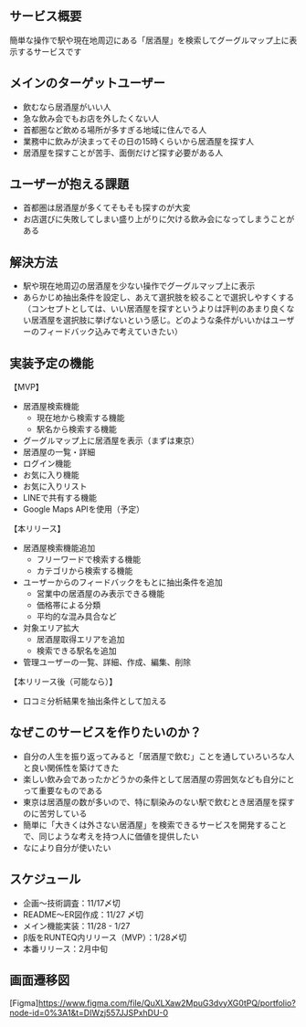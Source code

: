## サービス概要
簡単な操作で駅や現在地周辺にある「居酒屋」を検索してグーグルマップ上に表示するサービスです

## メインのターゲットユーザー
- 飲むなら居酒屋がいい人
- 急な飲み会でもお店を外したくない人
- 首都圏など飲める場所が多すぎる地域に住んでる人
- 業務中に飲みが決まってその日の15時くらいから居酒屋を探す人
- 居酒屋を探すことが苦手、面倒だけど探す必要がある人

## ユーザーが抱える課題
- 首都圏は居酒屋が多くてそもそも探すのが大変
- お店選びに失敗してしまい盛り上がりに欠ける飲み会になってしまうことがある

## 解決方法
- 駅や現在地周辺の居酒屋を少ない操作でグーグルマップ上に表示
- あらかじめ抽出条件を設定し、あえて選択肢を絞ることで選択しやすくする（コンセプトとしては、いい居酒屋を探すというよりは評判のあまり良くない居酒屋を選択肢に挙げないという感じ。どのような条件がいいかはユーザーのフィードバック込みで考えていきたい）

## 実装予定の機能
【MVP】
- 居酒屋検索機能
  - 現在地から検索する機能
  - 駅名から検索する機能
- グーグルマップ上に居酒屋を表示（まずは東京）
- 居酒屋の一覧・詳細
- ログイン機能
- お気に入り機能
- お気に入りリスト
- LINEで共有する機能
- Google Maps APIを使用（予定）

【本リリース】
- 居酒屋検索機能追加
  - フリーワードで検索する機能
  - カテゴリから検索する機能
- ユーザーからのフィードバックをもとに抽出条件を追加
  - 営業中の居酒屋のみ表示できる機能
  - 価格帯による分類
  - 平均的な混み具合など
- 対象エリア拡大
  - 居酒屋取得エリアを追加
  - 検索できる駅名を追加 
- 管理ユーザーの一覧、詳細、作成、編集、削除

【本リリース後（可能なら）】
- 口コミ分析結果を抽出条件として加える

## なぜこのサービスを作りたいのか？
- 自分の人生を振り返ってみると「居酒屋で飲む」ことを通していろいろな人と良い関係性を築けてきた
- 楽しい飲み会であったかどうかの条件として居酒屋の雰囲気なども自分にとって重要なものである
- 東京は居酒屋の数が多いので、特に馴染みのない駅で飲むとき居酒屋を探すのに苦労している
- 簡単に「大きくは外さない居酒屋」を検索できるサービスを開発することで、同じような考えを持つ人に価値を提供したい
- なにより自分が使いたい

## スケジュール
- 企画〜技術調査：11/17〆切
- README〜ER図作成：11/27 〆切
- メイン機能実装：11/28 - 1/27
- β版をRUNTEQ内リリース（MVP）：1/28〆切
- 本番リリース：2月中旬

## 画面遷移図
[Figma]https://www.figma.com/file/QuXLXaw2MpuG3dvyXG0tPQ/portfolio?node-id=0%3A1&t=DIWzj557JJSPxhDU-0